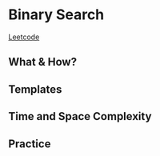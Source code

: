 # Binary Search
[Leetcode](https://leetcode.com/articles/introduction-to-binary-search/)

## What & How?

## Templates

## Time and Space Complexity

## Practice
